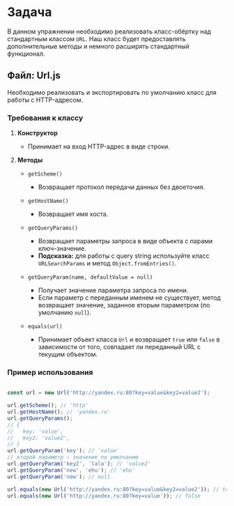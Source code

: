 # Задача

В данном упражнении необходимо реализовать класс-обёртку над стандартным классом `URL`. Наш класс будет предоставлять дополнительные методы и немного расширять стандартный функционал.

## Файл: Url.js

Необходимо реализовать и экспортировать по умолчанию класс для работы с HTTP-адресом.

### Требования к классу

1. **Конструктор**
    - Принимает на вход HTTP-адрес в виде строки.

2. **Методы**

    - `getScheme()`
        - Возвращает протокол передачи данных без двоеточия.

    - `getHostName()`
        - Возвращает имя хоста.

    - `getQueryParams()`
        - Возвращает параметры запроса в виде объекта с парами ключ-значение.
        - **Подсказка:** для работы с query string используйте класс `URLSearchParams` и метод `Object.fromEntries()`.

    - `getQueryParam(name, defaultValue = null)`
        - Получает значение параметра запроса по имени.
        - Если параметр с переданным именем не существует, метод возвращает значение, заданное вторым параметром (по умолчанию `null`).

    - `equals(url)`
        - Принимает объект класса `Url` и возвращает `true` или `false` в зависимости от того, совпадает ли переданный URL с текущим объектом.

### Пример использования

```js

const url = new Url('http://yandex.ru:80?key=value&key2=value2');

url.getScheme(); // 'http'
url.getHostName(); // 'yandex.ru'
url.getQueryParams();
// {
//   key: 'value',
//   key2: 'value2',
// }
url.getQueryParam('key'); // 'value'
// второй параметр — значение по умолчанию
url.getQueryParam('key2', 'lala'); // 'value2'
url.getQueryParam('new', 'ehu'); // 'ehu'
url.getQueryParam('new'); // null

url.equals(new Url('http://yandex.ru:80?key=value&key2=value2')); // true
url.equals(new Url('http://yandex.ru:80?key=value')); // false
```